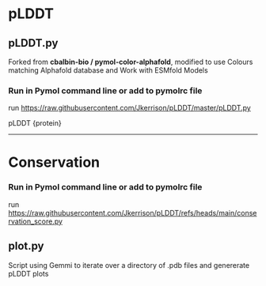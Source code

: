 # pLDDT

## pLDDT.py
Forked from **cbalbin-bio / pymol-color-alphafold**, modified to use Colours matching Alphafold database and Work with ESMfold Models 

### Run in Pymol command line or add to pymolrc file
run https://raw.githubusercontent.com/Jkerrison/pLDDT/master/pLDDT.py

pLDDT {protein}

---

# Conservation

### Run in Pymol command line or add to pymolrc file
run https://raw.githubusercontent.com/Jkerrison/pLDDT/refs/heads/main/conservation_score.py




## plot.py
Script using Gemmi to iterate over a directory of .pdb files and genererate pLDDT plots

